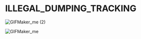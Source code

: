 # ILLEGAL_DUMPING_TRACKING

![GIFMaker_me (2)](https://github.com/heernink/ILLEGAL_DUMPING_TRACKING/assets/75311780/f0a30aff-6ea1-4dbe-a5df-9fbe2f706836)

![GIFMaker_me](https://github.com/heernink/ILLEGAL_DUMPING_TRACKING/assets/75311780/4f85e8ba-659d-454a-96f9-157a8783d84c)


